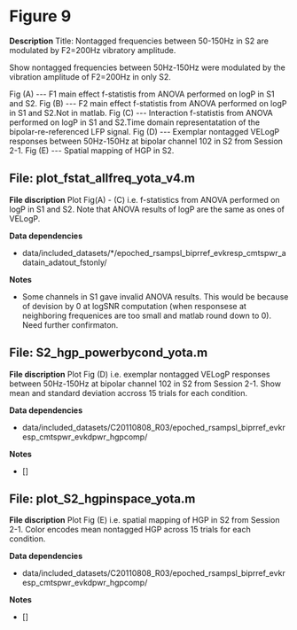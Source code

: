 # Figure 9 #

**Description** 
 Title: Nontagged frequencies between 50-150Hz in S2 are modulated by F2=200Hz vibratory amplitude.

 Show nontagged frequencies between 50Hz-150Hz were modulated by the vibration amplitude of F2=200Hz in only S2.

 Fig (A) --- F1 main effect f-statistis from ANOVA performed on logP in S1 and S2.
 Fig (B) --- F2 main effect f-statistis from ANOVA performed on logP in S1 and S2.Not in matlab.
 Fig (C) --- Interaction f-statistis from ANOVA performed on logP in S1 and S2.Time domain representatation of the bipolar-re-referenced LFP signal.
 Fig (D) --- Exemplar nontagged VELogP responses between 50Hz-150Hz at bipolar channel 102 in S2 from Session 2-1.
 Fig (E) --- Spatial mapping of HGP in S2. 
 

## File: plot_fstat_allfreq_yota_v4.m ##

**File discription** 
 Plot Fig(A) - (C) i.e. f-statistics from ANOVA performed on logP in S1 and S2. Note that ANOVA results of logP are the same as ones of VELogP.  

**Data dependencies**
+ data/included_datasets/\*/epoched_rsampsl_biprref_evkresp_cmtspwr_adatain_adatout_fstonly/

**Notes** 
+ Some channels in S1 gave invalid ANOVA results. This would be because of devision by 0 at logSNR computation (when responsese at neighboring frequenices are too small and matlab round down to 0). Need further confirmaton.

## File: S2_hgp_powerbycond_yota.m ##

**File discription** 
 Plot Fig (D) i.e. exemplar nontagged VELogP responses between 50Hz-150Hz at bipolar channel 102 in S2 from Session 2-1. Show mean and standard deviation accross 15 trials for each condition.

**Data dependencies**
+ data/included_datasets/C20110808_R03/epoched_rsampsl_biprref_evkresp_cmtspwr_evkdpwr_hgpcomp/

**Notes** 
+ []


## File: plot_S2_hgpinspace_yota.m ##

**File discription** 
  Plot Fig (E) i.e. spatial mapping of HGP in S2 from Session 2-1. Color encodes mean nontagged HGP across 15 trials for each condition.

**Data dependencies**
+ data/included_datasets/C20110808_R03/epoched_rsampsl_biprref_evkresp_cmtspwr_evkdpwr_hgpcomp/

**Notes** 
+ []


